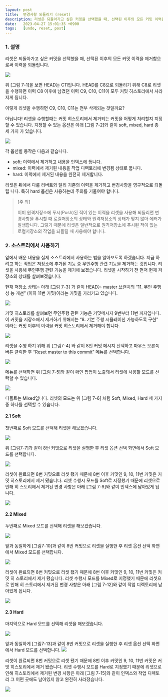```yaml
---
layout: post
title:  변경사항 되돌리기 (reset)
description: 리셋은 되돌아가고 싶은 커밋을 선택했을 때, 선택된 이후의 모든 커밋 이력을 제거함으로써 이력을 되돌립니다.
date:   2023-04-27 15:01:35 +0900
tags:   [undo, reset, post]
---
```

### 1. 설명

리셋은 되돌아가고 싶은 커밋을 선택했을 때, 선택된 이후의 모든 커밋 이력을 제거함으로써 이력을 되돌립니다.

![]({{site.baseurl}}/images/GitBook/fig7-1.png)

위 [그림 7-1]을 보면 HEAD는 C11입니다. HEAD를 C8으로 되돌리기 위해 C8로 리셋을 수행하면 이력 C8 이후에 남겼던 이력 C9, C10, C11이 모두 커밋 히스토리에서 사라지게 됩니다.

이렇게 리셋을 수행하면 C9, C10, C11는 전부 삭제되는 것일까요?

아닙니다! 리셋을 수행할때는 커밋 히스토리에서 제거되는 커밋을 어떻게 처리할지 지정할 수 있습니다. 지정할 수 있는 옵션은 아래 [그림 7-2]와 같이 soft, mixed, hard 총 세 가지 가 있습니다.

![]({{site.baseurl}}/images/GitBook/fig7-2.png)

각 옵션별 동작은 다음과 같습니다.

- soft: 이력에서 제거하고 내용을 인덱스에 둡니다.
- mixed: 이력에서 제거된 내용을 작업 디렉토리에 변경됨 상태로 둡니다.
- hard: 이력에서 제거된 내용을 완전히 제거합니다.

리셋은 뒤에서 다룰 리버트와 달리 기존의 이력을 제거하고 변경사항을 영구적으로 되돌립 니다. 특히 hard 옵션은 사용하는데 주의를 기울여야 합니다.

> [주 의]
>
> 이미 원격저장소에 푸시(Push)된 적이 있는 이력을 리셋을 사용해 되돌리면 변경사항을 푸시할 때 로컬저장소의 상태와 원격저장소의 상태가 맞지 않아 에러가 발생합니다. 그렇기 때문에 리셋은 일반적으로 원격저장소에 푸시된 적이 없는 로컬저장소의 작업을 되돌릴 때 사용해야 합니다.

### 2. 소스트리에서 사용하기

앞에서 배운 내용을 실제 소스트리에서 사용하는 법을 알아보도록 하겠습니다. 지금 하려고 하는 작업은 저장소에 추가된 기능 중 무인주행 관련 기능을 제거하는 것입니다. 리셋을 사용해 무인주행 관련 기능을 제거해 보겠습니다. 리셋을 시작하기 전 먼저 현재 저장소의 상태를 살펴보겠습니다.

현재 저장소 상태는 아래 [그림 7-3] 과 같이 HEAD는 master 브랜치의 “11. 무인 주행 성 능 개선” (이하 11번 커밋)이라는 커밋을 가리키고 있습니다.

![]({{site.baseurl}}/images/GitBook/fig7-3.png)

커밋 히스토리를 살펴보면 무인주행 관련 기능은 커밋메시지 9번부터 11번 까지입니다. 이 커밋을 저장소에서 제거하기 위해서는 “8. 기본 주행 시뮬레이션 가능하도록 구현” 이라는 커밋 이후의 이력을 커밋 히스토리에서 제거해야 합니다.

![]({{site.baseurl}}/images/GitBook/fig7-4.png)

리셋을 수행 하기 위해 위 [그림7-4] 와 같이 8번 커밋 메시지 선택하고 마우스 오른쪽 버튼 클릭한 후 “Reset master to this commit” 메뉴를 선택합니다.

![]({{site.baseurl}}/images/GitBook/fig7-5.png)

메뉴를 선택하면 위 [그림 7-5]와 같이 확인 팝업이 노출돼서 리셋에 사용할 모드를 선택할 수 있습니다.

![]({{site.baseurl}}/images/GitBook/fig7-6.png)

디폴트는 Mixed입니다. 리셋의 모드는 위 [그림 7-6] 처럼 Soft, Mixed, Hard 세 가지 중 하나를 선택할 수 있습니다.

#### 2.1 Soft

첫번째로 Soft 모드를 선택해 리셋을 해보겠습니다.

![]({{site.baseurl}}/images/GitBook/fig7-7.png)

위 [그림7-7]과 같이 8번 커밋으로 리셋을 실행한 후 리셋 옵션 선택 화면에서 Soft 모드를 선택합니다.

![]({{site.baseurl}}/images/GitBook/fig7-8.png)

리셋이 완료되면 8번 커밋으로 리셋 됐기 때문에 8번 이후 커밋인 9, 10, 11번 커밋은 커밋 히스토리에서 제거 됐습니다. 리셋 수행시 모드를 Soft로 지정했기 때문에 리셋으로 인해 히 스토리에서 제거된 변경 사항은 아래 [그림 7-9]와 같이 인덱스에 남아있게 됩니다.

![]({{site.baseurl}}/images/GitBook/fig7-9.png)

#### 2.2 Mixed

두번째로 Mixed 모드를 선택해 리셋을 해보겠습니다.

![]({{site.baseurl}}/images/GitBook/fig7-10.png)

앞과 동일하게 [그림7-10]과 같이 8번 커밋으로 리셋을 실행한 후 리셋 옵션 선택 화면에서 Mixed 모드를 선택합니다.

![]({{site.baseurl}}/images/GitBook/fig7-11.png)

리셋이 완료되면 8번 커밋으로 리셋 됐기 때문에 8번 이후 커밋인 9, 10, 11번 커밋은 커밋 히 스토리에서 제거 됐습니다. 리셋 수행시 모드를 Mixed로 지정했기 때문에 리셋으로 인해 히 스토리에서 제거된 변경 사항은 아래 [그림 7-12]와 같이 작업 디렉토리에 남아있게 됩니다.

![]({{site.baseurl}}/images/GitBook/fig7-12.png)

#### 2.3 Hard

마지막으로 Hard 모드를 선택해 리셋을 해보겠습니다.

![]({{site.baseurl}}/images/GitBook/fig7-13.png)

앞과 동일하게 [그림7-13]과 같이 8번 커밋으로 리셋을 실행한 후 리셋 옵션 선택 화면에서 Hard 모드를 선택합니다.
![]({{site.baseurl}}/images/GitBook/fig7-14.png)

리셋이 완료되면 8번 커밋으로 리셋 됐기 때문에 8번 이후 커밋인 9, 10, 11번 커밋은 커밋 히스토리에서 제거 됐습니다. 리셋 수행시 모드를 Hard로 지정했기 때문에 리셋으로 인해 히스토리에서 제거된 변경 사항은 아래 [그림 7-15]와 같이 인덱스와 작업 디렉토리 그 어떤 곳에도 남아있지 않고 완전히 사라졌습니다.

![]({{site.baseurl}}/images/GitBook/fig7-15.png)
